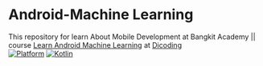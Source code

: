 # Android-Machine Learning

This repository for learn About Mobile Development at Bangkit Academy || course  [Learn Android Machine Learning](https://www.dicoding.com/academies/663)  at [Dicoding](https://www.dicoding.com) </br>
[![Platform](https://img.shields.io/badge/platform-Android-green.svg)](http://developer.android.com/index.html) [![Kotlin](https://img.shields.io/badge/kotlin-1.9.22-blue.svg)](http://kotlinlang.org) <br>
